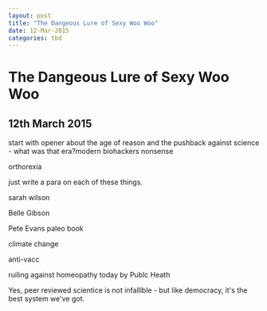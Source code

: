 ```yaml
---
layout: post
title: "The Dangeous Lure of Sexy Woo Woo"
date: 12-Mar-2015
categories: tbd
---
```


# The Dangeous Lure of Sexy Woo Woo

## 12th March 2015

start with opener about the age of reason and the pushback against science - what was that era?modern biohackers nonsense

orthorexia

just write a para on each of these things.

sarah wilson

Belle Gibson

Pete Evans paleo book

climate change

anti-vacc

ruiling against homeopathy today by Publc Heath

Yes,   peer reviewed scientice is not infalllble - but like democracy, it's the best system we've got.
